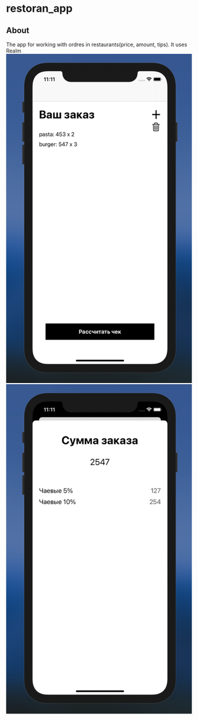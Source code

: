 # restoran_app

## About
 The app for working with ordres in restaurants(price, amount, tips). It uses Realm  
 ![preview](restoran_app_main_new.png)
 ![preview](restoran_app_detail_new.png)
